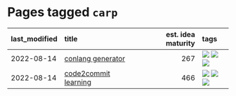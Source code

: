 # Pages tagged `carp`

|last_modified|title|est. idea maturity|tags
|:---|:---|---:|:---|
|2022-08-14|[conlang generator](../conlang_lm.md)|267|[![](https://img.shields.io/badge/tag-carp-cc5ed7)](../tags/carp.md) [![](https://img.shields.io/badge/tag-dataset-fecb83)](../tags/dataset.md) [![](https://img.shields.io/badge/tag-experimental-eac1b9)](../tags/experimental.md)|
|2022-08-14|[code2commit learning](../code2commit-learning.md)|466|[![](https://img.shields.io/badge/tag-carp-cc5ed7)](../tags/carp.md) [![](https://img.shields.io/badge/tag-experimental-eac1b9)](../tags/experimental.md) [![](https://img.shields.io/badge/tag-foundation-7fe3bd)](../tags/foundation.md)|